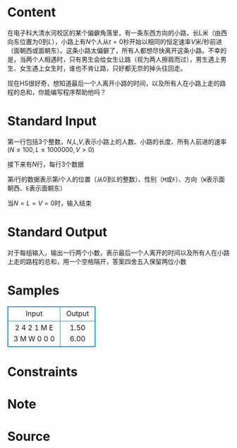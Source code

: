 
# Content

在电子科大清水河校区的某个偏僻角落里，有一条东西方向的小路，长L米（由西向东位置为$0$到$L$），小路上有$N$个人从$t=0$秒开始以相同的恒定速率$V$米/秒前进（面朝西或面朝东）。这条小路太偏僻了，所有人都想尽快离开这条小路。不幸的是，当两个人相遇时，只有男生会给女生让路（视为两人擦肩而过），男生遇上男生、女生遇上女生时，谁也不肯让路，只好都无奈的掉头往回走。

现在HS很好奇，想知道最后一个人离开小路的时间，以及所有人在小路上走的路程的总和，你能编写程序帮助他吗？

# Standard Input

第一行包括$3$个整数，$N$,$L$,$V$,表示小路上的人数、小路的长度、所有人前进的速率 ($N\leq 100,L\leq 1000000,V>0$)

接下来有$N$行，每行$3$个数据

第$i$行的数据表示第$i$个人的位置（从$0$到$L$的整数）、性别（`M`或`F`）、方向（`W`表示面朝西、`E`表示面朝东）

当$N=L=V=0$时，输入结束

# Standard Output

对于每组输入，输出一行两个小数，表示最后一个人离开的时间以及所有人在小路上走的路程的总和，用一个空格隔开，答案四舍五入保留两位小数

# Samples

<style>
        table,table tr th, table tr td { border:1px solid #0094ff; }
        table { width: 200px; min-height: 25px; line-height: 25px; text-align: center; border-collapse: collapse;}   
    </style>
<table>
	<tr>
		<td>Input</td>
		<td>Output</td>
	</tr>
<tr><td>2 4 2
1 M E
3 M W
0 0 0</td><td>1.50 6.00</td></tr></table>


# Constraints



# Note



# Source



